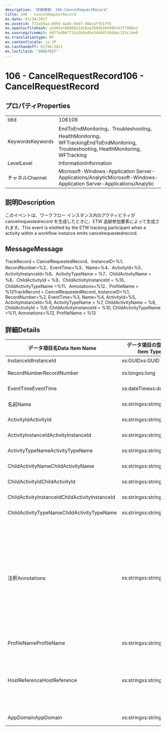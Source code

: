 ```yaml
---
description: '詳細情報: 106-CancelRequestRecord'
title: 106 - CancelRequestRecord
ms.date: 03/30/2017
ms.assetid: f72a59aa-8093-4a8e-94df-40acaffb1ffb
ms.openlocfilehash: a5d65ef8606821dc8aa7b64b36498b343ff986e2
ms.sourcegitcommit: ddf7edb67715a5b9a45e3dd44536dabc153c1de0
ms.translationtype: MT
ms.contentlocale: ja-JP
ms.lasthandoff: 02/06/2021
ms.locfileid: "99667657"
---
```

# <a name="106---cancelrequestrecord"></a><span data-ttu-id="e0c98-103">106 - CancelRequestRecord</span><span class="sxs-lookup"><span data-stu-id="e0c98-103">106 - CancelRequestRecord</span></span>

## <a name="properties"></a><span data-ttu-id="e0c98-104">プロパティ</span><span class="sxs-lookup"><span data-stu-id="e0c98-104">Properties</span></span>  
  
|||  
|-|-|  
|<span data-ttu-id="e0c98-105">Id</span><span class="sxs-lookup"><span data-stu-id="e0c98-105">Id</span></span>|<span data-ttu-id="e0c98-106">106</span><span class="sxs-lookup"><span data-stu-id="e0c98-106">106</span></span>|  
|<span data-ttu-id="e0c98-107">Keywords</span><span class="sxs-lookup"><span data-stu-id="e0c98-107">Keywords</span></span>|<span data-ttu-id="e0c98-108">EndToEndMonitoring、Troubleshooting、HealthMonitoring、WFTracking</span><span class="sxs-lookup"><span data-stu-id="e0c98-108">EndToEndMonitoring, Troubleshooting, HealthMonitoring, WFTracking</span></span>|  
|<span data-ttu-id="e0c98-109">Level</span><span class="sxs-lookup"><span data-stu-id="e0c98-109">Level</span></span>|<span data-ttu-id="e0c98-110">Information</span><span class="sxs-lookup"><span data-stu-id="e0c98-110">Information</span></span>|  
|<span data-ttu-id="e0c98-111">チャネル</span><span class="sxs-lookup"><span data-stu-id="e0c98-111">Channel</span></span>|<span data-ttu-id="e0c98-112">Microsoft-Windows-Application Server-Applications/Analytic</span><span class="sxs-lookup"><span data-stu-id="e0c98-112">Microsoft-Windows-Application Server-Applications/Analytic</span></span>|  
  
## <a name="description"></a><span data-ttu-id="e0c98-113">説明</span><span class="sxs-lookup"><span data-stu-id="e0c98-113">Description</span></span>  

 <span data-ttu-id="e0c98-114">このイベントは、ワークフロー インスタンス内のアクティビティが cancelrequestedrecord を生成したときに、ETW 追跡参加要素によって生成されます。</span><span class="sxs-lookup"><span data-stu-id="e0c98-114">This event is emitted by the ETW tracking participant when a activity within a workflow instance emits cancelrequestedrecord.</span></span>  
  
## <a name="message"></a><span data-ttu-id="e0c98-115">Message</span><span class="sxs-lookup"><span data-stu-id="e0c98-115">Message</span></span>  

 <span data-ttu-id="e0c98-116">TrackRecord = CancelRequestedRecord、InstanceID=%1、RecordNumber=%2、EventTime=%3、Name=%4、ActivityId=%5、ActivityInstanceId=%6、ActivityTypeName = %7、ChildActivityName = %8、ChildActivityId = %9、ChildActivityInstanceId = %10、ChildActivityTypeName =%11、Annotations=%12、ProfileName = %13</span><span class="sxs-lookup"><span data-stu-id="e0c98-116">TrackRecord = CancelRequestedRecord, InstanceID=%1, RecordNumber=%2, EventTime=%3, Name=%4, ActivityId=%5, ActivityInstanceId=%6, ActivityTypeName = %7, ChildActivityName = %8, ChildActivityId = %9, ChildActivityInstanceId = %10, ChildActivityTypeName =%11, Annotations=%12, ProfileName = %13</span></span>  
  
## <a name="details"></a><span data-ttu-id="e0c98-117">詳細</span><span class="sxs-lookup"><span data-stu-id="e0c98-117">Details</span></span>  
  
|<span data-ttu-id="e0c98-118">データ項目名</span><span class="sxs-lookup"><span data-stu-id="e0c98-118">Data Item Name</span></span>|<span data-ttu-id="e0c98-119">データ項目の型</span><span class="sxs-lookup"><span data-stu-id="e0c98-119">Data Item Type</span></span>|<span data-ttu-id="e0c98-120">説明</span><span class="sxs-lookup"><span data-stu-id="e0c98-120">Description</span></span>|  
|--------------------|--------------------|-----------------|  
|<span data-ttu-id="e0c98-121">InstanceId</span><span class="sxs-lookup"><span data-stu-id="e0c98-121">InstanceId</span></span>|<span data-ttu-id="e0c98-122">xs:GUID</span><span class="sxs-lookup"><span data-stu-id="e0c98-122">xs:GUID</span></span>|<span data-ttu-id="e0c98-123">ワークフローのインスタンス ID</span><span class="sxs-lookup"><span data-stu-id="e0c98-123">The instance id for the workflow</span></span>|  
|<span data-ttu-id="e0c98-124">RecordNumber</span><span class="sxs-lookup"><span data-stu-id="e0c98-124">RecordNumber</span></span>|<span data-ttu-id="e0c98-125">xs:long</span><span class="sxs-lookup"><span data-stu-id="e0c98-125">xs:long</span></span>|<span data-ttu-id="e0c98-126">生成されたレコードのシーケンス番号</span><span class="sxs-lookup"><span data-stu-id="e0c98-126">The sequence number of the emitted record</span></span>|  
|<span data-ttu-id="e0c98-127">EventTime</span><span class="sxs-lookup"><span data-stu-id="e0c98-127">EventTime</span></span>|<span data-ttu-id="e0c98-128">xs:dateTime</span><span class="sxs-lookup"><span data-stu-id="e0c98-128">xs:dateTime</span></span>|<span data-ttu-id="e0c98-129">イベントの生成時刻 (UTC)</span><span class="sxs-lookup"><span data-stu-id="e0c98-129">The time in UTC when the event was emitted</span></span>|  
|<span data-ttu-id="e0c98-130">名前</span><span class="sxs-lookup"><span data-stu-id="e0c98-130">Name</span></span>|<span data-ttu-id="e0c98-131">xs:string</span><span class="sxs-lookup"><span data-stu-id="e0c98-131">xs:string</span></span>|<span data-ttu-id="e0c98-132">操作のキャンセルを要求したアクティビティの名前</span><span class="sxs-lookup"><span data-stu-id="e0c98-132">The name of the activity that requested the cancel operation</span></span>|  
|<span data-ttu-id="e0c98-133">ActivityId</span><span class="sxs-lookup"><span data-stu-id="e0c98-133">ActivityId</span></span>|<span data-ttu-id="e0c98-134">xs:string</span><span class="sxs-lookup"><span data-stu-id="e0c98-134">xs:string</span></span>|<span data-ttu-id="e0c98-135">操作のキャンセルを要求したアクティビティの ID</span><span class="sxs-lookup"><span data-stu-id="e0c98-135">The id of the activity that requested the cancel operation</span></span>|  
|<span data-ttu-id="e0c98-136">ActivityInstanceId</span><span class="sxs-lookup"><span data-stu-id="e0c98-136">ActivityInstanceId</span></span>|<span data-ttu-id="e0c98-137">xs:string</span><span class="sxs-lookup"><span data-stu-id="e0c98-137">xs:string</span></span>|<span data-ttu-id="e0c98-138">操作のキャンセルを要求したアクティビティのインスタンス ID</span><span class="sxs-lookup"><span data-stu-id="e0c98-138">The instance id of the activity that requested the cancel operation</span></span>|  
|<span data-ttu-id="e0c98-139">ActivityTypeName</span><span class="sxs-lookup"><span data-stu-id="e0c98-139">ActivityTypeName</span></span>|<span data-ttu-id="e0c98-140">xs:string</span><span class="sxs-lookup"><span data-stu-id="e0c98-140">xs:string</span></span>|<span data-ttu-id="e0c98-141">操作のキャンセルを要求したアクティビティの型</span><span class="sxs-lookup"><span data-stu-id="e0c98-141">The type of the activity that requested the cancel operation</span></span>|  
|<span data-ttu-id="e0c98-142">ChildActivityName</span><span class="sxs-lookup"><span data-stu-id="e0c98-142">ChildActivityName</span></span>|<span data-ttu-id="e0c98-143">xs:string</span><span class="sxs-lookup"><span data-stu-id="e0c98-143">xs:string</span></span>|<span data-ttu-id="e0c98-144">キャンセルされるアクティビティの名前</span><span class="sxs-lookup"><span data-stu-id="e0c98-144">The name of the activity being canceled</span></span>|  
|<span data-ttu-id="e0c98-145">ChildActivityId</span><span class="sxs-lookup"><span data-stu-id="e0c98-145">ChildActivityId</span></span>|<span data-ttu-id="e0c98-146">xs:string</span><span class="sxs-lookup"><span data-stu-id="e0c98-146">xs:string</span></span>|<span data-ttu-id="e0c98-147">キャンセルされるアクティビティの ID</span><span class="sxs-lookup"><span data-stu-id="e0c98-147">The id of the activity being canceled</span></span>|  
|<span data-ttu-id="e0c98-148">ChildActivityInstanceId</span><span class="sxs-lookup"><span data-stu-id="e0c98-148">ChildActivityInstanceId</span></span>|<span data-ttu-id="e0c98-149">xs:string</span><span class="sxs-lookup"><span data-stu-id="e0c98-149">xs:string</span></span>|<span data-ttu-id="e0c98-150">キャンセルされるアクティビティのインスタンス ID</span><span class="sxs-lookup"><span data-stu-id="e0c98-150">The instance id of the activity being canceled</span></span>|  
|<span data-ttu-id="e0c98-151">ChildActivityTypeName</span><span class="sxs-lookup"><span data-stu-id="e0c98-151">ChildActivityTypeName</span></span>|<span data-ttu-id="e0c98-152">xs:string</span><span class="sxs-lookup"><span data-stu-id="e0c98-152">xs:string</span></span>|<span data-ttu-id="e0c98-153">キャンセルされるアクティビティの型</span><span class="sxs-lookup"><span data-stu-id="e0c98-153">The type of the activity being canceled</span></span>|  
|<span data-ttu-id="e0c98-154">注釈</span><span class="sxs-lookup"><span data-stu-id="e0c98-154">Annotations</span></span>|<span data-ttu-id="e0c98-155">xs:string</span><span class="sxs-lookup"><span data-stu-id="e0c98-155">xs:string</span></span>|<span data-ttu-id="e0c98-156">このイベントに追加された注釈。</span><span class="sxs-lookup"><span data-stu-id="e0c98-156">The annotations that were added to this event.</span></span>  <span data-ttu-id="e0c98-157">値は、annotationValue 形式の xml 要素に格納され \<items> \< item  name = "annotationName" type="System.String"> \</item> \</items> ます。</span><span class="sxs-lookup"><span data-stu-id="e0c98-157">The values are stored in an xml element in the format \<items>\< item  name = "annotationName" type="System.String">annotationValue\</item>\</items>.</span></span>  <span data-ttu-id="e0c98-158">注釈が指定されていない場合、文字列にはが含まれ \<items/> ます。</span><span class="sxs-lookup"><span data-stu-id="e0c98-158">If no annotations are specified then the string contains \<items/>.</span></span> <span data-ttu-id="e0c98-159">ETW イベントのサイズは、ETW バッファーのサイズまたは ETW イベントの最大ペイロードに制限されます。</span><span class="sxs-lookup"><span data-stu-id="e0c98-159">The ETW event size is limited by the ETW buffer size or the max payload for an ETW event.</span></span> <span data-ttu-id="e0c98-160">イベントのサイズが ETW の制限を超えると、注釈が削除され、注釈の値が... に置き換えられて、イベントが切り捨てられます。 \<items> \</items></span><span class="sxs-lookup"><span data-stu-id="e0c98-160">If the size of the event exceeds the ETW limits, then the event is truncated by dropping the annotations and replacing the annotation value with \<items>...\</items>.</span></span>|  
|<span data-ttu-id="e0c98-161">ProfileName</span><span class="sxs-lookup"><span data-stu-id="e0c98-161">ProfileName</span></span>|<span data-ttu-id="e0c98-162">xs:string</span><span class="sxs-lookup"><span data-stu-id="e0c98-162">xs:string</span></span>|<span data-ttu-id="e0c98-163">このイベントを生成した追跡プロファイルの名前</span><span class="sxs-lookup"><span data-stu-id="e0c98-163">The name or the tracking profile that resulted in this event being emitted</span></span>|  
|<span data-ttu-id="e0c98-164">HostReference</span><span class="sxs-lookup"><span data-stu-id="e0c98-164">HostReference</span></span>|<span data-ttu-id="e0c98-165">xs:string</span><span class="sxs-lookup"><span data-stu-id="e0c98-165">xs:string</span></span>|<span data-ttu-id="e0c98-166">Web ホスト サービスの場合は、このフィールドにより、サービスが Web 階層内で一意に識別されます。</span><span class="sxs-lookup"><span data-stu-id="e0c98-166">For web hosted services, this field uniquely identifies the service in the web hierarchy.</span></span>  <span data-ttu-id="e0c98-167">この形式は、' Web サイト名アプリケーションの仮想パス&#124;サービスの仮想パス&#124;ServiceName ' として定義されています。例: ' Default Web Site/電卓 '&#124;&#124;</span><span class="sxs-lookup"><span data-stu-id="e0c98-167">Its format is defined as 'Web Site Name Application Virtual Path&#124;Service Virtual Path&#124;ServiceName' Example: 'Default Web Site/CalculatorApplication&#124;/CalculatorService.svc&#124;CalculatorService'</span></span>|  
|<span data-ttu-id="e0c98-168">AppDomain</span><span class="sxs-lookup"><span data-stu-id="e0c98-168">AppDomain</span></span>|<span data-ttu-id="e0c98-169">xs:string</span><span class="sxs-lookup"><span data-stu-id="e0c98-169">xs:string</span></span>|<span data-ttu-id="e0c98-170">AppDomain.CurrentDomain.FriendlyName で返される文字列。</span><span class="sxs-lookup"><span data-stu-id="e0c98-170">The string returned by AppDomain.CurrentDomain.FriendlyName.</span></span>|
